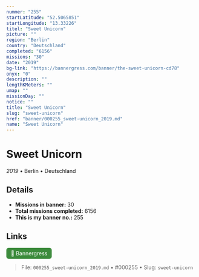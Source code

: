 ```yaml
---
nummer: "255"
startLatitude: "52.5065851"
startLongitude: "13.33226"
titel: "Sweet Unicorn"
picture: ""
region: "Berlin"
country: "Deutschland"
completed: "6156"
missions: "30"
date: "2019"
bg-link: "https://bannergress.com/banner/the-sweet-unicorn-cd78"
onyx: "0"
description: ""
lengthKMeters: ""
umap: ""
missionDay: ""
notice: ""
title: "Sweet Unicorn"
slug: "sweet-unicorn"
href: "banner/000255_sweet-unicorn_2019.md"
name: "Sweet Unicorn"
---
```

# Sweet Unicorn

*2019* • Berlin • Deutschland





## Details

- **Missions in banner:** 30
- **Total missions completed:** 6156
- **This is my banner no.:** 255





## Links
<a href="https://bannergress.com/banner/the-sweet-unicorn-cd78" target="_blank" style="display:inline-block;margin-right:8px;padding:6px 12px;background:#3c8b3c;color:#fff;text-decoration:none;border-radius:6px;">🔗 Bannergress</a>



> File: `000255_sweet-unicorn_2019.md`
> • #000255
> • Slug: `sweet-unicorn`
